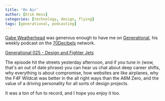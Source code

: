 ```yaml
---
title: 'On Air'
author: [Erik Hess]
categories: [technology, design, flying]
tags: [generational, podcasting]
---
```


[Gabe Weatherhead](http://macdrifter.com) was generous enough to have me on [Generational](http://www.70decibels.com/generational/), his weekly podcast on the [70Decibels](http://www.70decibels.com/) network. 

[Generational 025 - Design and Fighter Jets](http://www.70decibels.com/generational/2013/3/10/025-design-and-fighter-jets.html)

The episode hit the streets yesterday afternoon, and if you tune in (wow, that's an out of date phrase) you can hear us chat about deep career shifts, why everything is about compromise, how websites are like airplanes, why the F4F Wildcat was better in the all right ways than the A6M Zero, and the value of a driving personality for all sorts of design projects.

It was a ton of fun to record, and I hope you enjoy it too.